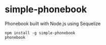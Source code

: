 # simple-phonebook
Phonebook built with Node.js using Sequelize

```
npm install -g simple-phonebook
phonebook
```
